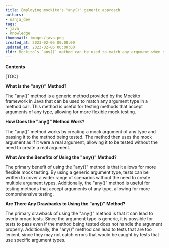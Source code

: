 ```yaml
---
title: Employing mockito's "any()" generic approach
authors:
- nanja_dev
tags:
- java
- knowledge
thumbnail: images/java.png
created_at: 2023-02-06 00:00:00
updated_at: 2023-02-06 00:00:00
tldr: Mockito`s `any()` method can be used to match any argument when stubbing a method, regardless of type.
---
```


**Contents**

[TOC]

**What is the "any()" Method?**

The "any()" method is a generic method provided by the Mockito framework in Java that can be used to match any argument type in a method call. This method is useful for testing methods that accept arguments of any type, allowing for more flexible mock testing.

**How Does the "any()" Method Work?**

The "any()" method works by creating a mock argument of any type and passing it to the method being tested. The method then uses the mock argument as if it were a real argument, allowing it to be tested without the need to create a real argument.

**What Are the Benefits of Using the "any()" Method?**

The primary benefit of using the "any()" method is that it allows for more flexible mock testing. By using a generic argument type, tests can be written to cover a wider range of scenarios without the need to create multiple argument types. Additionally, the "any()" method is useful for testing methods that accept arguments of any type, allowing for more comprehensive testing.

**Are There Any Drawbacks to Using the "any()" Method?**

The primary drawback of using the "any()" method is that it can lead to overly broad tests. Since the argument type is generic, it is possible for tests to pass even if the method being tested does not handle the argument properly. Additionally, the "any()" method can lead to tests that are too lenient, since they may not catch errors that would be caught by tests that use specific argument types.
